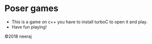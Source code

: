 # Poser games
- This is a game on c++ you have to install turboC to open it and play.
- Have fun playing!



©2018 neeraj
